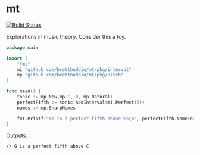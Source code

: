 # mt

[![Build Status](https://travis-ci.org/brettbuddin/mt.svg?branch=master)](https://travis-ci.org/brettbuddin/mt)

Explorations in music theory. Consider this a toy.

```go
package main

import (
	"fmt"
	mi "github.com/brettbuddin/mt/pkg/interval"
	mp "github.com/brettbuddin/mt/pkg/pitch"
)

func main() {
	tonic := mp.New(mp.C, 0, mp.Natural)
	perfectFifth := tonic.AddInterval(mi.Perfect(5))
	names := mp.SharpNames

	fmt.Printf("%s is a perfect fifth above %s\n", perfectFifth.Name(names), tonic.Name(names))
}
```

Outputs:
```
// G is a perfect fifth above C
```
